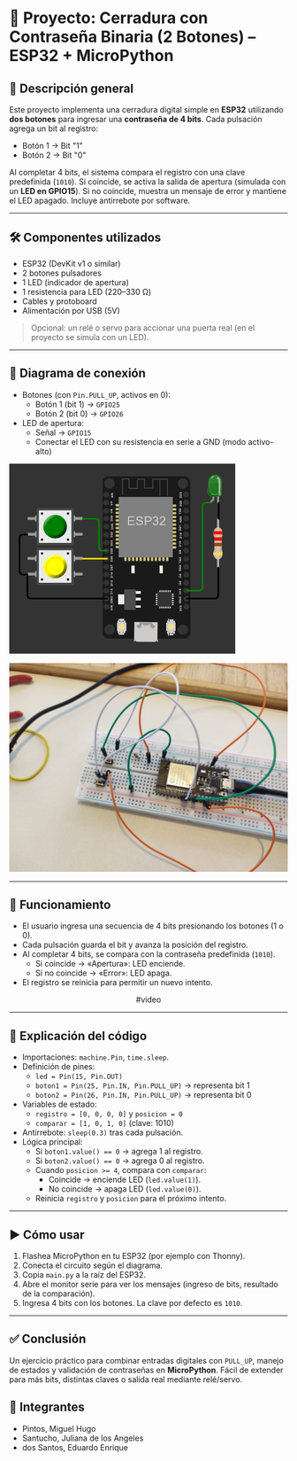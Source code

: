 # 🔐 Proyecto: Cerradura con Contraseña Binaria (2 Botones) – ESP32 + MicroPython

## 🔧 Descripción general
Este proyecto implementa una cerradura digital simple en **ESP32** utilizando **dos botones** para ingresar una **contraseña de 4 bits**. Cada pulsación agrega un bit al registro:
- Botón 1 → Bit "1"
- Botón 2 → Bit "0"

Al completar 4 bits, el sistema compara el registro con una clave predefinida (`1010`). Si coincide, se activa la salida de apertura (simulada con un **LED en GPIO15**). Si no coincide, muestra un mensaje de error y mantiene el LED apagado. Incluye antirrebote por software.

---

## 🛠 Componentes utilizados
- ESP32 (DevKit v1 o similar)
- 2 botones pulsadores
- 1 LED (indicador de apertura)
- 1 resistencia para LED (220–330 Ω)
- Cables y protoboard
- Alimentación por USB (5V)

> Opcional: un relé o servo para accionar una puerta real (en el proyecto se simula con un LED).

---

## 🔌 Diagrama de conexión
- Botones (con `Pin.PULL_UP`, activos en 0):
  - Botón 1 (bit 1) → `GPIO25`
  - Botón 2 (bit 0) → `GPIO26`
- LED de apertura:
  - Señal → `GPIO15`
  - Conectar el LED con su resistencia en serie a GND (modo activo-alto)

![Diagrama de conexión](./circuito.png)

![Diagrama de conexión](./circuito2.jpeg)

---

## 📲 Funcionamiento
- El usuario ingresa una secuencia de 4 bits presionando los botones (1 o 0).
- Cada pulsación guarda el bit y avanza la posición del registro.
- Al completar 4 bits, se compara con la contraseña predefinida (`1010`).
  - Si coincide → «Apertura»: LED enciende.
  - Si no coincide → «Error»: LED apaga.
- El registro se reinicia para permitir un nuevo intento.

<div align="center">

  #video

</div>

---

## 🧩 Explicación del código
- Importaciones: `machine.Pin`, `time.sleep`.
- Definición de pines:
  - `led = Pin(15, Pin.OUT)`
  - `boton1 = Pin(25, Pin.IN, Pin.PULL_UP)`  → representa bit 1
  - `boton2 = Pin(26, Pin.IN, Pin.PULL_UP)`  → representa bit 0
- Variables de estado:
  - `registro = [0, 0, 0, 0]` y `posicion = 0`
  - `comparar = [1, 0, 1, 0]`  (clave: 1010)
- Antirrebote: `sleep(0.3)` tras cada pulsación.
- Lógica principal:
  - Si `boton1.value() == 0` → agrega 1 al registro.
  - Si `boton2.value() == 0` → agrega 0 al registro.
  - Cuando `posicion >= 4`, compara con `comparar`:
    - Coincide → enciende LED (`led.value(1)`).
    - No coincide → apaga LED (`led.value(0)`).
  - Reinicia `registro` y `posicion` para el próximo intento.

---

## ▶️ Cómo usar
1. Flashea MicroPython en tu ESP32 (por ejemplo con Thonny).
2. Conecta el circuito según el diagrama.
3. Copia `main.py` a la raíz del ESP32.
4. Abre el monitor serie para ver los mensajes (ingreso de bits, resultado de la comparación).
5. Ingresa 4 bits con los botones. La clave por defecto es `1010`.

---

## ✅ Conclusión
Un ejercicio práctico para combinar entradas digitales con `PULL_UP`, manejo de estados y validación de contraseñas en **MicroPython**. Fácil de extender para más bits, distintas claves o salida real mediante relé/servo.

## 👥 Integrantes
- Pintos, Miguel Hugo
- Santucho, Juliana de los Angeles
- dos Santos, Eduardo Enrique
